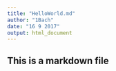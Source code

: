 ```yaml
---
title: "HelloWorld.md"
author: "1Bach"
date: "16 9 2017"
output: html_document
---
```


## This is a markdown file